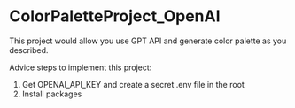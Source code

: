 # ColorPaletteProject_OpenAI

This project would allow you use GPT API and generate color palette as you described.

Advice steps to implement this project:
1. Get OPENAI_API_KEY and create a secret .env file in the root
2. Install packages
